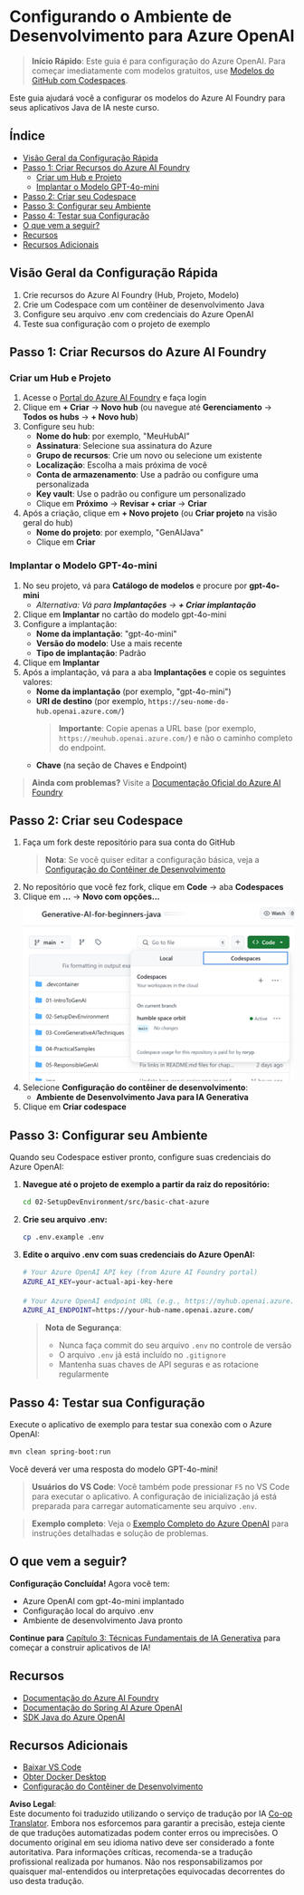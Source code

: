 <!--
CO_OP_TRANSLATOR_METADATA:
{
  "original_hash": "e00bbea0f95c611aa3bec676d23e8b43",
  "translation_date": "2025-07-21T18:03:18+00:00",
  "source_file": "02-SetupDevEnvironment/getting-started-azure-openai.md",
  "language_code": "br"
}
-->
# Configurando o Ambiente de Desenvolvimento para Azure OpenAI

> **Início Rápido**: Este guia é para configuração do Azure OpenAI. Para começar imediatamente com modelos gratuitos, use [Modelos do GitHub com Codespaces](./README.md#quick-start-cloud).

Este guia ajudará você a configurar os modelos do Azure AI Foundry para seus aplicativos Java de IA neste curso.

## Índice

- [Visão Geral da Configuração Rápida](../../../02-SetupDevEnvironment)
- [Passo 1: Criar Recursos do Azure AI Foundry](../../../02-SetupDevEnvironment)
  - [Criar um Hub e Projeto](../../../02-SetupDevEnvironment)
  - [Implantar o Modelo GPT-4o-mini](../../../02-SetupDevEnvironment)
- [Passo 2: Criar seu Codespace](../../../02-SetupDevEnvironment)
- [Passo 3: Configurar seu Ambiente](../../../02-SetupDevEnvironment)
- [Passo 4: Testar sua Configuração](../../../02-SetupDevEnvironment)
- [O que vem a seguir?](../../../02-SetupDevEnvironment)
- [Recursos](../../../02-SetupDevEnvironment)
- [Recursos Adicionais](../../../02-SetupDevEnvironment)

## Visão Geral da Configuração Rápida

1. Crie recursos do Azure AI Foundry (Hub, Projeto, Modelo)
2. Crie um Codespace com um contêiner de desenvolvimento Java
3. Configure seu arquivo .env com credenciais do Azure OpenAI
4. Teste sua configuração com o projeto de exemplo

## Passo 1: Criar Recursos do Azure AI Foundry

### Criar um Hub e Projeto

1. Acesse o [Portal do Azure AI Foundry](https://ai.azure.com/) e faça login
2. Clique em **+ Criar** → **Novo hub** (ou navegue até **Gerenciamento** → **Todos os hubs** → **+ Novo hub**)
3. Configure seu hub:
   - **Nome do hub**: por exemplo, "MeuHubAI"
   - **Assinatura**: Selecione sua assinatura do Azure
   - **Grupo de recursos**: Crie um novo ou selecione um existente
   - **Localização**: Escolha a mais próxima de você
   - **Conta de armazenamento**: Use a padrão ou configure uma personalizada
   - **Key vault**: Use o padrão ou configure um personalizado
   - Clique em **Próximo** → **Revisar + criar** → **Criar**
4. Após a criação, clique em **+ Novo projeto** (ou **Criar projeto** na visão geral do hub)
   - **Nome do projeto**: por exemplo, "GenAIJava"
   - Clique em **Criar**

### Implantar o Modelo GPT-4o-mini

1. No seu projeto, vá para **Catálogo de modelos** e procure por **gpt-4o-mini**
   - *Alternativa: Vá para **Implantações** → **+ Criar implantação***
2. Clique em **Implantar** no cartão do modelo gpt-4o-mini
3. Configure a implantação:
   - **Nome da implantação**: "gpt-4o-mini"
   - **Versão do modelo**: Use a mais recente
   - **Tipo de implantação**: Padrão
4. Clique em **Implantar**
5. Após a implantação, vá para a aba **Implantações** e copie os seguintes valores:
   - **Nome da implantação** (por exemplo, "gpt-4o-mini")
   - **URI de destino** (por exemplo, `https://seu-nome-do-hub.openai.azure.com/`) 
      > **Importante**: Copie apenas a URL base (por exemplo, `https://meuhub.openai.azure.com/`) e não o caminho completo do endpoint.
   - **Chave** (na seção de Chaves e Endpoint)

> **Ainda com problemas?** Visite a [Documentação Oficial do Azure AI Foundry](https://learn.microsoft.com/azure/ai-foundry/how-to/create-projects?tabs=ai-foundry&pivots=hub-project)

## Passo 2: Criar seu Codespace

1. Faça um fork deste repositório para sua conta do GitHub
   > **Nota**: Se você quiser editar a configuração básica, veja a [Configuração do Contêiner de Desenvolvimento](../../../.devcontainer/devcontainer.json)
2. No repositório que você fez fork, clique em **Code** → aba **Codespaces**
3. Clique em **...** → **Novo com opções...**
![criando um codespace com opções](../../../translated_images/codespaces.9945ded8ceb431a58e8bee7f212e8c62b55733b7e302fd58194fadc95472fa3c.br.png)
4. Selecione **Configuração do contêiner de desenvolvimento**: 
   - **Ambiente de Desenvolvimento Java para IA Generativa**
5. Clique em **Criar codespace**

## Passo 3: Configurar seu Ambiente

Quando seu Codespace estiver pronto, configure suas credenciais do Azure OpenAI:

1. **Navegue até o projeto de exemplo a partir da raiz do repositório:**
   ```bash
   cd 02-SetupDevEnvironment/src/basic-chat-azure
   ```

2. **Crie seu arquivo .env:**
   ```bash
   cp .env.example .env
   ```

3. **Edite o arquivo .env com suas credenciais do Azure OpenAI:**
   ```bash
   # Your Azure OpenAI API key (from Azure AI Foundry portal)
   AZURE_AI_KEY=your-actual-api-key-here
   
   # Your Azure OpenAI endpoint URL (e.g., https://myhub.openai.azure.com/)
   AZURE_AI_ENDPOINT=https://your-hub-name.openai.azure.com/
   ```

   > **Nota de Segurança**: 
   > - Nunca faça commit do seu arquivo `.env` no controle de versão
   > - O arquivo `.env` já está incluído no `.gitignore`
   > - Mantenha suas chaves de API seguras e as rotacione regularmente

## Passo 4: Testar sua Configuração

Execute o aplicativo de exemplo para testar sua conexão com o Azure OpenAI:

```bash
mvn clean spring-boot:run
```

Você deverá ver uma resposta do modelo GPT-4o-mini!

> **Usuários do VS Code**: Você também pode pressionar `F5` no VS Code para executar o aplicativo. A configuração de inicialização já está preparada para carregar automaticamente seu arquivo `.env`.

> **Exemplo completo**: Veja o [Exemplo Completo do Azure OpenAI](./src/basic-chat-azure/README.md) para instruções detalhadas e solução de problemas.

## O que vem a seguir?

**Configuração Concluída!** Agora você tem:
- Azure OpenAI com gpt-4o-mini implantado
- Configuração local do arquivo .env
- Ambiente de desenvolvimento Java pronto

**Continue para** [Capítulo 3: Técnicas Fundamentais de IA Generativa](../03-CoreGenerativeAITechniques/README.md) para começar a construir aplicativos de IA!

## Recursos

- [Documentação do Azure AI Foundry](https://learn.microsoft.com/azure/ai-services/)
- [Documentação do Spring AI Azure OpenAI](https://docs.spring.io/spring-ai/reference/api/clients/azure-openai-chat.html)
- [SDK Java do Azure OpenAI](https://learn.microsoft.com/java/api/overview/azure/ai-openai-readme)

## Recursos Adicionais

- [Baixar VS Code](https://code.visualstudio.com/Download)
- [Obter Docker Desktop](https://www.docker.com/products/docker-desktop)
- [Configuração do Contêiner de Desenvolvimento](../../../.devcontainer/devcontainer.json)

**Aviso Legal**:  
Este documento foi traduzido utilizando o serviço de tradução por IA [Co-op Translator](https://github.com/Azure/co-op-translator). Embora nos esforcemos para garantir a precisão, esteja ciente de que traduções automatizadas podem conter erros ou imprecisões. O documento original em seu idioma nativo deve ser considerado a fonte autoritativa. Para informações críticas, recomenda-se a tradução profissional realizada por humanos. Não nos responsabilizamos por quaisquer mal-entendidos ou interpretações equivocadas decorrentes do uso desta tradução.